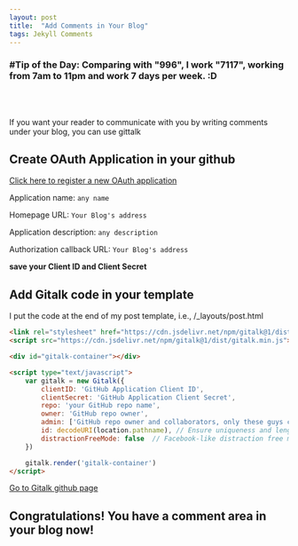 ```yaml
---
layout: post
title:  "Add Comments in Your Blog"
tags: Jekyll Comments   
---
```

### \#Tip of the Day: Comparing with "996", I work "7117", working from 7am to 11pm and work 7 days per week. :D
<br/><br/>

If you want your reader to communicate with you by writing comments under your blog, you can use gittalk

## Create OAuth Application in your github

[Click here to register a new OAuth application](https://github.com/settings/applications/new)

Application name: `any name`

Homepage URL: `Your Blog's address`

Application description: `any description`

Authorization callback URL: `Your Blog's address`

**save your Client ID and Client Secret**

## Add Gitalk code in your template

I put the code at the end of my post template, i.e., /_layouts/post.html

```html
<link rel="stylesheet" href="https://cdn.jsdelivr.net/npm/gitalk@1/dist/gitalk.css">
<script src="https://cdn.jsdelivr.net/npm/gitalk@1/dist/gitalk.min.js"></script>

<div id="gitalk-container"></div>

<script type="text/javascript">
    var gitalk = new Gitalk({
        clientID: 'GitHub Application Client ID',
        clientSecret: 'GitHub Application Client Secret',
        repo: 'your GitHub repo name',
        owner: 'GitHub repo owner',
        admin: ['GitHub repo owner and collaborators, only these guys can initialize github issues'],
        id: decodeURI(location.pathname), // Ensure uniqueness and length less than 50
        distractionFreeMode: false  // Facebook-like distraction free mode
    })

    gitalk.render('gitalk-container')
</script>
```

[Go to Gitalk github page](https://github.com/gitalk/gitalk)


## Congratulations! You have a comment area in your blog now!



